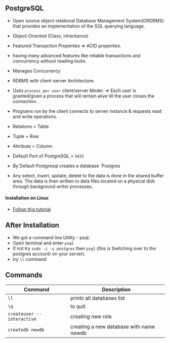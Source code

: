 ## PostgreSQL

- Open source object-relational Database Management System(ORDBMS) that provides an implementation of the SQL querying language.
- Object-Oriented (Class, inheritance)
- Featured Transaction Properties => ACID properties.
- having many advanced features like reliable transactions and concurrency without reading locks.
- Manages Concurrency

- RDBMS with client-server Architecture.
- Uses `process per user` client/server Model. => Each user is granted/given a process that will remain alive till the user closes the connection.
- Programs run by the client connects to server instance & requests read and write operations.

- Relations = Table
- Tuple = Row
- Attribute = Column 

- Default Port of PostgreSQL = `5432`
- By Default Postgresql creates a database `Postgres

- Any select, insert, update, delete to the data is done in the shared buffer area. The data is then written to data files located on a physical disk through background writer processes.

#### Installation on Linux
- [Follow this tutorial](https://www.digitalocean.com/community/tutorials/how-to-install-and-use-postgresql-on-ubuntu-18-04)

## After Installation
  - We got a command line Utility - psql. 
  - Open terminal and enter `psql`
  - if not try `sudo -i -u postgres` then `psql` (this is Switching over to the postgres account/ on your server).
  -  try `\l` command

## Commands

| Command                    |              Description              |
|----------------------------|---------------------------------------|
| `\l`                       | prints all databases list             |
| `\q`                       | to quit                               |
| `createuser --interactive` | creating new role                     |
| `createdb newdb`           | creating a new database with name newdb |
